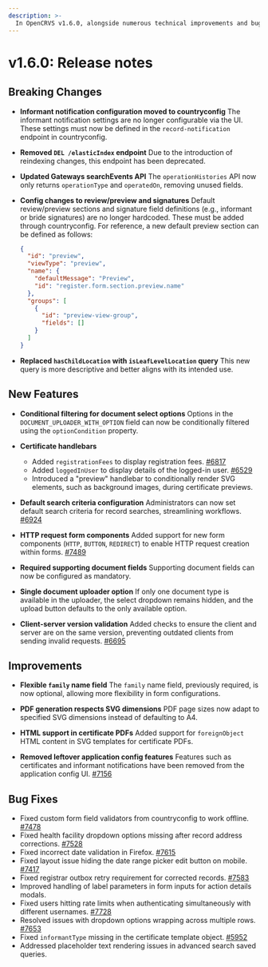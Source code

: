 ```yaml
---
description: >-
  In OpenCRVS v1.6.0, alongside numerous technical improvements and bug fixes, we have enhanced form configuration flexibility. For example, you can now add conditions to filter options in document select inputs. Additionally, it is now possible to configure default search criteria for record searches, streamlining users’ day-to-day workflows.
---
```


# v1.6.0: Release notes

## Breaking Changes

- **Informant notification configuration moved to countryconfig**
  The informant notification settings are no longer configurable via the UI. These settings must now be defined in the `record-notification` endpoint in countryconfig.

- **Removed `DEL /elasticIndex` endpoint**
  Due to the introduction of reindexing changes, this endpoint has been deprecated.

- **Updated Gateways searchEvents API**
  The `operationHistories` API now only returns `operationType` and `operatedOn`, removing unused fields.

- **Config changes to review/preview and signatures**
  Default review/preview sections and signature field definitions (e.g., informant or bride signatures) are no longer hardcoded. These must be added through countryconfig. For reference, a new default preview section can be defined as follows:

  ```json
  {
    "id": "preview",
    "viewType": "preview",
    "name": {
      "defaultMessage": "Preview",
      "id": "register.form.section.preview.name"
    },
    "groups": [
      {
        "id": "preview-view-group",
        "fields": []
      }
    ]
  }
  ```

- **Replaced `hasChildLocation` with `isLeafLevelLocation` query**
  This new query is more descriptive and better aligns with its intended use.

## New Features

- **Conditional filtering for document select options**
  Options in the `DOCUMENT_UPLOADER_WITH_OPTION` field can now be conditionally filtered using the `optionCondition` property.

- **Certificate handlebars**

  - Added `registrationFees` to display registration fees. [#6817](https://github.com/opencrvs/opencrvs-core/issues/6817)
  - Added `loggedInUser` to display details of the logged-in user. [#6529](https://github.com/opencrvs/opencrvs-core/issues/6529)
  - Introduced a "preview" handlebar to conditionally render SVG elements, such as background images, during certificate previews.

- **Default search criteria configuration**
  Administrators can now set default search criteria for record searches, streamlining workflows. [#6924](https://github.com/opencrvs/opencrvs-core/issues/6924)

- **HTTP request form components**
  Added support for new form components (`HTTP`, `BUTTON`, `REDIRECT`) to enable HTTP request creation within forms. [#7489](https://github.com/opencrvs/opencrvs-core/issues/7489)

- **Required supporting document fields**
  Supporting document fields can now be configured as mandatory.

- **Single document uploader option**
  If only one document type is available in the uploader, the select dropdown remains hidden, and the upload button defaults to the only available option.

- **Client-server version validation**
  Added checks to ensure the client and server are on the same version, preventing outdated clients from sending invalid requests. [#6695](https://github.com/opencrvs/opencrvs-core/issues/6695)

## Improvements

- **Flexible `family` name field**
  The `family` name field, previously required, is now optional, allowing more flexibility in form configurations.

- **PDF generation respects SVG dimensions**
  PDF page sizes now adapt to specified SVG dimensions instead of defaulting to A4.

- **HTML support in certificate PDFs**
  Added support for `foreignObject` HTML content in SVG templates for certificate PDFs.

- **Removed leftover application config features**
  Features such as certificates and informant notifications have been removed from the application config UI. [#7156](https://github.com/opencrvs/opencrvs-core/issues/7156)

## Bug Fixes

- Fixed custom form field validators from countryconfig to work offline. [#7478](https://github.com/opencrvs/opencrvs-core/issues/7478)
- Fixed health facility dropdown options missing after record address corrections. [#7528](https://github.com/opencrvs/opencrvs-core/issues/7528)
- Fixed incorrect date validation in Firefox. [#7615](https://github.com/opencrvs/opencrvs-core/issues/7615)
- Fixed layout issue hiding the date range picker edit button on mobile. [#7417](https://github.com/opencrvs/opencrvs-core/issues/7417)
- Fixed registrar outbox retry requirement for corrected records. [#7583](https://github.com/opencrvs/opencrvs-core/issues/7583)
- Improved handling of label parameters in form inputs for action details modals.
- Fixed users hitting rate limits when authenticating simultaneously with different usernames. [#7728](https://github.com/opencrvs/opencrvs-core/issues/7728)
- Resolved issues with dropdown options wrapping across multiple rows. [#7653](https://github.com/opencrvs/opencrvs-core/pull/7653)
- Fixed `informantType` missing in the certificate template object. [#5952](https://github.com/opencrvs/opencrvs-core/issues/5952)
- Addressed placeholder text rendering issues in advanced search saved queries.
